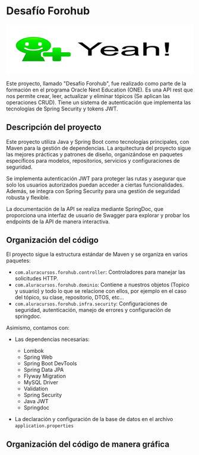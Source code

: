 # Desafío Forohub
<img src="/readme-images/forohub-banner.png">

Este proyecto, llamado "Desafío Forohub", fue realizado como parte de la formación en el programa Oracle Next Education (ONE). Es una API rest que nos permite crear, leer, actualizar y eliminar tópicos (Se aplican las operaciones CRUD). Tiene un sistema de autenticación que implementa las tecnologías de Spring Security y tokens JWT.

## Descripción del proyecto
Este proyecto utiliza Java y Spring Boot como tecnologías principales, con Maven para la gestión de dependencias. La arquitectura del proyecto sigue las mejores prácticas y patrones de diseño, organizándose en paquetes específicos para modelos, repositorios, servicios y configuraciones de seguridad.

Se implementa autenticación JWT para proteger las rutas y asegurar que solo los usuarios autorizados puedan acceder a ciertas funcionalidades. Además, se integra con Spring Security para una gestión de seguridad robusta y flexible.

La documentación de la API se realiza mediante SpringDoc, que proporciona una interfaz de usuario de Swagger para explorar y probar los endpoints de la API de manera interactiva.

## Organización del código
El proyecto sigue la estructura estándar de Maven y se organiza en varios paquetes:

- `com.aluracursos.forohub.controller`: Controladores para manejar las solicitudes HTTP.
- `com.aluracursos.forohub.dominio`: Contiene a nuestros objetos (Topico y usuario) y todo lo que se relacione con ellos, por ejemplo en el caso del tópico, su clase, repositorio, DTOS, etc...
- `com.aluracursos.forohub.infra.security`: Configuraciones de seguridad, autenticación, manejo de errores y configuración de springdoc.

Asimismo, contamos con:

- Las dependencias necesarias:
  - Lombok
  - Spring Web
  - Spring Boot DevTools
  - Spring Data JPA
  - Flyway Migration
  - MySQL Driver
  - Validation
  - Spring Security
  - Java JWT
  - Springdoc

 - La declaración y configuración de la base de datos en el archivo `application.properties`

## Organización del código de manera gráfica




